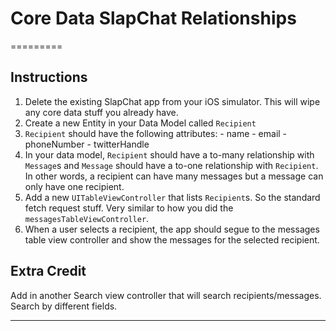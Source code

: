 # Core Data SlapChat Relationships
=========

## Instructions

  1. Delete the existing SlapChat app from your iOS simulator. This will wipe any core data stuff you already have.
  1. Create a new Entity in your Data Model called `Recipient`
  2. `Recipient` should have the following attributes:
    - name
    - email
    - phoneNumber
    - twitterHandle
  3. In your data model, `Recipient` should have a to-many relationship with `Message`s and `Message` should have a to-one relationship with `Recipient`.  In other words, a recipient can have many messages but a message can only have one recipient.
  4. Add a new `UITableViewController` that lists `Recipient`s. So the standard fetch request stuff. Very similar to how you did the `messagesTableViewController`.
  5. When a user selects a recipient, the app should segue to the messages table view controller and show the messages for the selected recipient.

## Extra Credit

Add in another Search view controller that will search recipients/messages. Search by different fields.

___

